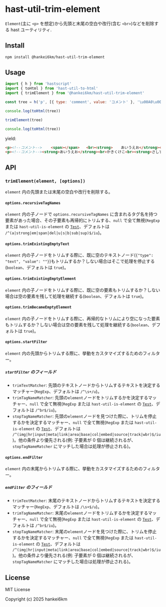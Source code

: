 # hast-util-trim-element

`Element`(主に `<p>` を想定)から先頭と末尾の空白や改行(含む `<br>`)などを削除する hast ユーティリティ.

## Install

```sh
npm install @hankei6km/hast-util-trim-element
```

## Usage

```js
import { h } from 'hastscript'
import { toHtml } from 'hast-util-to-html'
import { trimElement } from '@hankei6km/hast-util-trim-element'

const tree = h('p', [{ type: 'comment', value: 'コメント' }, '\u00A0\u00A0\u00A0\u00A0', h('span', []), '   ', h('br'), h('strong', '  \u3000あいうえお'), h('br'), 'かきくけこ', h('br'), h('strong', ['さしすせそ   ']), h('br'), '   '])

console.log(toHtml(tree))

trimElement(tree)

console.log(toHtml(tree))
```

yield:

```html
<p><!--コメント-->    <span></span>   <br><strong>  　あいうえお</strong><br>かきくけこ<br><strong>さしすせそ   </strong><br>   </p>
<p><!--コメント--><strong>あいうえお</strong><br>かきくけこ<br><strong>さしすせそ</strong></p>
```

## API

### `trimElement(element, [options])`

`element` 内の先頭または末尾の空白や改行を削除する。

#### `options.recursiveTagNames`

`element` 内の子ノードで `options.recursiveTagNames` に含まれるタグ名を持つ要素があった場合、その子要素も再帰的にトリムする、`null` で全て無視(`RegExp` または `hast-util-is-element` の [`Test`](https://github.com/syntax-tree/hast-util-is-element?tab=readme-ov-file#test)、デフォルトは `/^(a|strong|em|span|del|u|s|b|sub|sup)$/iu`)。

#### `options.trimExistingEmptyText`

`element` 内の子ノードをトリムする際に、既に空のテキストノード(`{"type": "text", "value": ""}`)もトリムするか？しない場合はそこで処理を停止する(`boolean`、デフォルトは `true`)。

#### `options.trimExistingEmptyElement`

`element` 内の子ノードをトリムする際に、既に空の要素もトリムするか？しない場合は空の要素を残して処理を継続する(`boolean`、デフォルトは `true`)。

#### `options.trimBecameEmptyElement`

`element` 内の子ノードをトリムする際に、再帰的なトリムにより空になった要素もトリムするか？しない場合は空の要素を残して処理を継続する(`boolean`、デフォルトは `true`)。

#### `options.startFilter`

`element` 内の先頭からトリムする際に、挙動をカスタマイズするためのフィルター。

##### `startFilter` のフィールド

- `trimTextMatcher`: 先頭のテキストノードからトリムするテキストを決定するマッチャー(`RegExp`、デフォルトは `/^\s+/u`)。
- `trimTagNameMatcher`: 先頭の`element`ノードをトリムするかを決定するマッチャー、`null` で全て無視(`RegExp` または `hast-util-is-element` の [`Test`](https://github.com/syntax-tree/hast-util-is-element?tab=readme-ov-file#test)、デフォルトは `/^br$/iu`)。
- `stopTagNameMatcher`: 先頭の`element`ノードを見つけた際に、トリムを停止するかを決定するマッチャー、`null` で全て無視(`RegExp` または `hast-util-is-element` の [`Test`](https://github.com/syntax-tree/hast-util-is-element?tab=readme-ov-file#test)、デフォルトは `/^(img|hr|input|meta|link|area|base|col|embed|source|track|wbr)$/iu`)。他の条件より優先される(例: 子要素が 0 個は継続されるが、`stopTagNameMatcher` にマッチした場合は処理が停止される)。

#### `options.endFilter`

`element` 内の末尾からトリムする際に、挙動をカスタマイズするためのフィルター。

##### `endFilter` のフィールド

- `trimTextMatcher`: 末尾のテキストノードからトリムするテキストを決定するマッチャー(`RegExp`、デフォルトは `/\s+$/u`)。
- `trimTagNameMatcher`: 末尾の`element`ノードをトリムするかを決定するマッチャー、`null` で全て無視(`RegExp` または `hast-util-is-element` の [`Test`](https://github.com/syntax-tree/hast-util-is-element?tab=readme-ov-file#test)、デフォルトは `/^br$/iu`)。
- `stopTagNameMatcher`: 末尾の`element`ノードを見つけた際に、トリムを停止するかを決定するマッチャー、`null` で全て無視(`RegExp` または `hast-util-is-element` の [`Test`](https://github.com/syntax-tree/hast-util-is-element?tab=readme-ov-file#test)、デフォルトは `/^(img|hr|input|meta|link|area|base|col|embed|source|track|wbr)$/iu`)。他の条件より優先される(例: 子要素が 0 個は継続されるが、`stopTagNameMatcher` にマッチした場合は処理が停止される)。

## License

MIT License

Copyright (c) 2025 hankei6km
